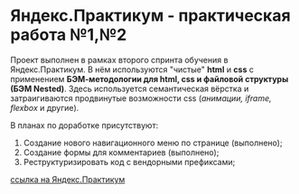 # Яндекс.Практикум - практическая работа №1,№2

Проект выполнен в рамках второго спринта обучения в Яндекс.Практикум. В нём используются "чистые" **html** и **css** с применением **БЭМ-методологии для html, css и файловой структуры (БЭМ Nested)**.
Здесь используется семантическая вёрстка и затраигиваются продвинутые возможности css (*анимации, iframe, flexbox* и другие).

В планах по доработке присутствуют:
1. Создание нового навигационного меню по странице (выполнено);
2. Создание формы для комментариев (выполнено);
3. Реструктуризировать код с вендорными префиксами; 

[ссылка на Яндекс.Практикум](https://practicum.yandex.ru/) 

